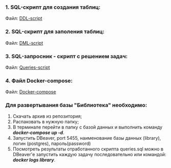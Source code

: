 ### 1. SQL-скрипт для создания таблиц:
Файл: [DDL-script](db/DDL/1_ddl.sql)

### 2. SQL-скрипт для заполения таблиц:
Файл: [DML-script](db/DML/2_dml.sql)

### 3. SQL-запросник - скрипт с решением задач:
Файл: [Queries-script](Scripts/queries.sql)

### 4. Файл Docker-compose:
Файл: [Docker-compose](docker-compose.yml)


### Для развертывания базы "Библиотека" необходимо:
1. Скачать архив из репозитория;
2. Распаковать в нужную папку;
3. В терминале перейти в папку с базой данных и выполнить команду ***docker-compose up -d***.
4. Запустить DBeaver, port 5455, наименование базы данных (library), логин (postgres), пароль(password)
5. Посмотреть результаты отработанного скрипта queries.sql можно в DBeaver'е запустить каждую задачу последовательно или командой: ***docker logs library***.